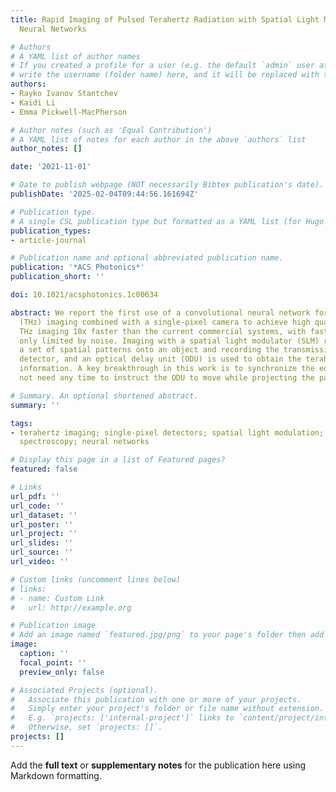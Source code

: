 ```yaml
---
title: Rapid Imaging of Pulsed Terahertz Radiation with Spatial Light Modulators and
  Neural Networks

# Authors
# A YAML list of author names
# If you created a profile for a user (e.g. the default `admin` user at `content/authors/admin/`), 
# write the username (folder name) here, and it will be replaced with their full name and linked to their profile.
authors:
- Rayko Ivanov Stantchev
- Kaidi Li
- Emma Pickwell-MacPherson

# Author notes (such as 'Equal Contribution')
# A YAML list of notes for each author in the above `authors` list
author_notes: []

date: '2021-11-01'

# Date to publish webpage (NOT necessarily Bibtex publication's date).
publishDate: '2025-02-04T09:44:56.161694Z'

# Publication type.
# A single CSL publication type but formatted as a YAML list (for Hugo requirements).
publication_types:
- article-journal

# Publication name and optional abbreviated publication name.
publication: '*ACS Photonics*'
publication_short: ''

doi: 10.1021/acsphotonics.1c00634

abstract: We report the first use of a convolutional neural network for terahertz
  (THz) imaging combined with a single-pixel camera to achieve high quality hyperspectral
  THz imaging 10x faster than the current commercial systems, with faster potential
  only limited by noise. Imaging with a spatial light modulator (SLM) relies on projecting
  a set of spatial patterns onto an object and recording the transmission with a single-pixel
  detector, and an optical delay unit (ODU) is used to obtain the terahertz time-of-flight
  information. A key breakthrough in this work is to synchronize the equipment to
  not need any time to instruct the ODU to move while projecting the patterns.

# Summary. An optional shortened abstract.
summary: ''

tags:
- terahertz imaging; single-pixel detectors; spatial light modulation; time-domain
  spectroscopy; neural networks

# Display this page in a list of Featured pages?
featured: false

# Links
url_pdf: ''
url_code: ''
url_dataset: ''
url_poster: ''
url_project: ''
url_slides: ''
url_source: ''
url_video: ''

# Custom links (uncomment lines below)
# links:
# - name: Custom Link
#   url: http://example.org

# Publication image
# Add an image named `featured.jpg/png` to your page's folder then add a caption below.
image:
  caption: ''
  focal_point: ''
  preview_only: false

# Associated Projects (optional).
#   Associate this publication with one or more of your projects.
#   Simply enter your project's folder or file name without extension.
#   E.g. `projects: ['internal-project']` links to `content/project/internal-project/index.md`.
#   Otherwise, set `projects: []`.
projects: []
---
```


Add the **full text** or **supplementary notes** for the publication here using Markdown formatting.
